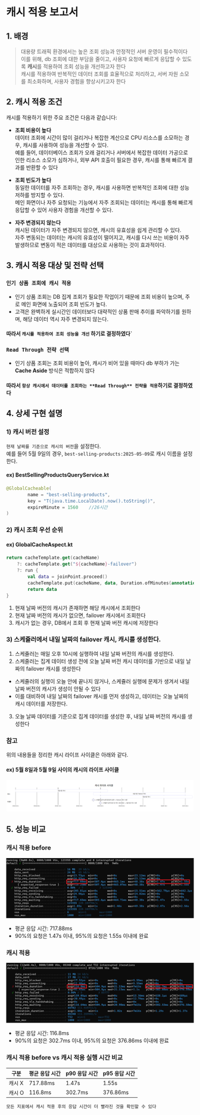 # 캐시 적용 보고서

## 1. 배경

> 대용량 트래픽 환경에서는 높은 조회 성능과 안정적인 서버 운영이 필수적이다<br>
> 이를 위해, db 조회에 대한 부담을 줄이고, 사용자 요청에 빠르게 응답할 수 있도록 **캐시**를 적용하여 조회 성능을 개선하고자 한다<br> 
> 캐시를 적용하여 반복적인 데이터 조회를 효율적으로 처리하고, 서버 자원 소모를 최소화하며, 사용자 경험을 향상시키고자 한다<br>

## 2. 캐시 적용 조건

캐시를 적용하기 위한 주요 조건은 다음과 같습니다:

- **조회 비용이 높다**  
  데이터 조회에 시간이 많이 걸리거나 복잡한 계산으로 CPU 리소스를 소모하는 경우, 캐시를 사용하여 성능을 개선할 수 있다.<br>
  예를 들어, 데이터베이스 조회가 오래 걸리거나 서버에서 복잡한 데이터 가공으로 인한 리소스 소모가 심하거나, 외부 API 호출이 필요한 경우, 캐시를 통해 빠르게 결과를 반환할 수 있다

- **조회 빈도가 높다**  
  동일한 데이터를 자주 조회하는 경우, 캐시를 사용하면 반복적인 조회에 대한 성능 저하를 방지할 수 있다.<br> 메인 화면이나 자주 요청되는 기능에서 자주 조회되는 데이터는 캐시를 통해 빠르게 응답할 수 있어 사용자 경험을 개선할 수 있다.

- **자주 변경되지 않는다**  
  캐시된 데이터가 자주 변경되지 않으면, 캐시의 유효성을 쉽게 관리할 수 있다.<br> 자주 변동되는 데이터는 캐시의 유효성이 떨어지고, 캐시를 다시 쓰는 비용이 자주 발생하므로 변동이 적은 데이터를 대상으로 사용하는 것이 효과적이다.

## 3. 캐시 적용 대상 및 전략 선택
### `인기 상품 조회에 캐시 적용` 
- 인기 상품 조회는 DB 집계 조회가 필요한 작업이기 때문에 조회 비용이 높으며, 주로 메인 화면에 노출되어 조회 빈도가 높다.  
- 고객은 완벽하게 실시간인 데이터보다 대략적인 상품 판매 추이를 파악하기를 원하며, 해당 데이터 역시 자주 변경되지 않는다.
#### 따라서 `캐시를 적용하여 조회 성능을 개선` 하기로 결정하였다`

### `Read Through 전략 선택`
- 인기 상품 조회는 조회 비용이 높아, 캐시가 비어 있을 때마다 db 부하가 가는 **Cache Aside** 방식은 적합하지 않다
#### 따라서 `항상 캐시에서 데이터를 조회하는 **Read Through** 전략을 적용`하기로 결정하였다

## 4. 상세 구현 설명
### 1) 캐시 버전 설정
`현재 날짜를 기준으로 캐시의 버전`을 설정한다.<br>
예를 들어 5월 9일의 경우, `best-selling-products:2025-05-09`로 캐시 이름을 설정한다.

#### ex) BestSellingProductsQueryService.kt
```kotlin
@GlobalCacheable(
        name = "best-selling-products",
        key = "T(java.time.LocalDate).now().toString()",
        expireMinute = 1560    //26시간
)
```

### 2) 캐시 조회 우선 순위
#### ex) GlobalCacheAspect.kt
```kotlin
return cacheTemplate.get(cacheName)
    ?: cacheTemplate.get("${cacheName}-failover")
    ?: run {
        val data = joinPoint.proceed()
        cacheTemplate.put(cacheName, data, Duration.ofMinutes(annotation.expireMinute))
        return data
}
```
1. 현재 날짜 버전의 캐시가 존재하면 해당 캐시에서 조회한다
2. 현재 날짜 버전의 캐시가 없으면, failover 캐시에서 조회한다
3. 캐시가 없는 경우, DB에서 조회 후 현재 날짜 버전 캐시에 저장한다

### 3) 스케쥴러에서 내일 날짜의 failover 캐시, 캐시를 생성한다.
1. 스케쥴러는 매일 오후 10시에 실행하여 내일 날짜 버전의 캐시를 생성한다.
2. 스케줄러는 집계 데이터 생성 전에 오늘 날짜 버전 캐시 데이터를 기반으로 내일 날짜의 failover 캐시를 생성한다
  - 스케쥴러의 실행이 오늘 안에 끝나지 않거나, 스케쥴러 실행에 문제가 생겨서 내일 날짜 버전의 캐시가 생성이 안될 수 있다
  - 이를 대비하여 내일 날짜의 failover 캐시를 먼저 생성하고, 데이터는 오늘 날짜의 캐시 데이터를 저장한다.
3. 오늘 날짜 데이터를 기준으로 집계 데이터를 생성한 후, 내일 날짜 버전의 캐시를 생성한다

### 참고
위의 내용들을 정리한 캐시 라이프 사이클은 아래와 같다.  
#### ex) 5월 8일과 5월 9일 사이의 캐시의 라이프 사이클
![cache_lifecycle.png](/docs/image/cache_lifecycle.png)

## 5. 성능 비교
### 캐시 적용 before 
![캐시적용_before.png](/docs/image/캐시적용_before.png)
- 평균 응답 시간: 717.88ms
- 90%의 요청은 1.47s 이내, 95%의 요청은 1.55s 이내에 완료

### 캐시 적용 
![캐시적용_after.png](/docs/image/캐시적용_after.png)
- 평균 응답 시간: 116.8ms
- 90%의 요청은 302.7ms 이내, 95%의 요청은 376.86ms 이내에 완료

### 캐시 적용 before vs 캐시 적용 실행 시간 비교
| 구분   | 평균 응답 시간 | p90 응답 시간 | p95 응답 시간 |
|------|----------|-----------|-----------|
| 캐시 X | 717.88ms | 1.47s     | 1.55s     |
| 캐시 O | 116.8ms  | 302.7ms   | 376.86ms  |

`모든 지표에서 캐시 적용 후의 응답 시간이 더 빨라진 것을 확인할 수 있다`